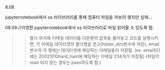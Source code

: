 8.08

jupyternotebook에서 os 라이브러리를 통해 컴퓨터 파일을 까보려 했지만 실패...


08.09
//이영환
jupyternotebook에서 os 라이브러리로 파일 읽어올 수 있도록 함.

>>  폴더 위치에 이메일 데이터를 다운받아 압축을 풀어놓고 코드를 실행시키면,
    각 이메일 데이터셋의 폴더명을 얻고(folder_dirs변수에 저장),
    email 변수의 각 행에는 데이터셋에 해당하는 이메일들이 저장됨.
    (ex. email[0] 에는 20021010hard_ham에 해당하는 이메일 234개가 저장됨)
    (파일이 read 되지 않는 경우는 pass하도록 함.)
